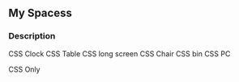 ## My Spacess 

### Description

CSS Clock
CSS Table
CSS long screen
CSS Chair
CSS bin
CSS PC

CSS Only
